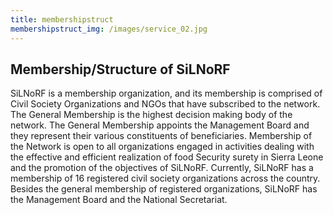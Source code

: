 ```yaml
---
title: membershipstruct
membershipstruct_img: /images/service_02.jpg
---
```

## Membership/Structure of SiLNoRF
SiLNoRF is a membership organization, and its membership is comprised of Civil Society Organizations and NGOs that have subscribed to the network. 
The General Membership is the highest decision making body of the network. 
The General Membership appoints the Management Board and they represent their 
various constituents of beneficiaries. Membership of the Network is open to all organizations engaged in activities dealing with the effective and efficient realization of food Security surety in Sierra Leone and the promotion of the 
objectives of SiLNoRF. Currently, SiLNoRF has a membership of 16 registered 
civil society organizations across the country. Besides the general membership of registered organizations, SiLNoRF has the Management Board and the National Secretariat.
              
